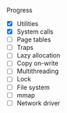 Progress

- [x] Utilities
- [x] System calls
- [ ] Page tables
- [ ] Traps
- [ ] Lazy allocation
- [ ] Copy on-write
- [ ] Multithreading
- [ ] Lock
- [ ] File system
- [ ] mmap
- [ ] Network driver